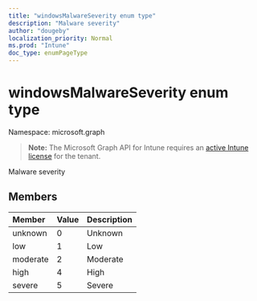 ```yaml
---
title: "windowsMalwareSeverity enum type"
description: "Malware severity"
author: "dougeby"
localization_priority: Normal
ms.prod: "Intune"
doc_type: enumPageType
---
```


# windowsMalwareSeverity enum type

Namespace: microsoft.graph

> **Note:** The Microsoft Graph API for Intune requires an [active Intune license](https://go.microsoft.com/fwlink/?linkid=839381) for the tenant.

Malware severity

## Members
|Member|Value|Description|
|:---|:---|:---|
|unknown|0|Unknown|
|low|1|Low|
|moderate|2|Moderate|
|high|4|High|
|severe|5|Severe|




